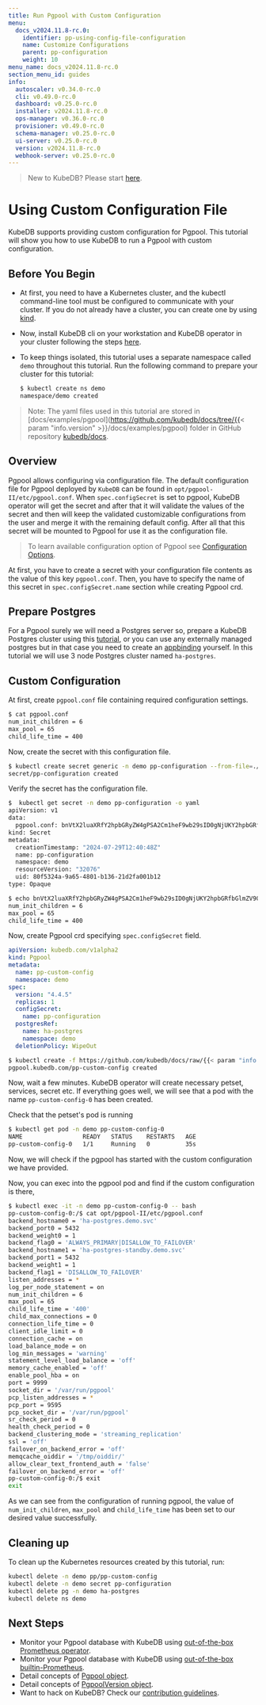 ```yaml
---
title: Run Pgpool with Custom Configuration
menu:
  docs_v2024.11.8-rc.0:
    identifier: pp-using-config-file-configuration
    name: Customize Configurations
    parent: pp-configuration
    weight: 10
menu_name: docs_v2024.11.8-rc.0
section_menu_id: guides
info:
  autoscaler: v0.34.0-rc.0
  cli: v0.49.0-rc.0
  dashboard: v0.25.0-rc.0
  installer: v2024.11.8-rc.0
  ops-manager: v0.36.0-rc.0
  provisioner: v0.49.0-rc.0
  schema-manager: v0.25.0-rc.0
  ui-server: v0.25.0-rc.0
  version: v2024.11.8-rc.0
  webhook-server: v0.25.0-rc.0
---
```


> New to KubeDB? Please start [here](/docs/v2024.11.8-rc.0/README).

# Using Custom Configuration File

KubeDB supports providing custom configuration for Pgpool. This tutorial will show you how to use KubeDB to run a Pgpool with custom configuration.

## Before You Begin

- At first, you need to have a Kubernetes cluster, and the kubectl command-line tool must be configured to communicate with your cluster. If you do not already have a cluster, you can create one by using [kind](https://kind.sigs.k8s.io/docs/user/quick-start/).

- Now, install KubeDB cli on your workstation and KubeDB operator in your cluster following the steps [here](/docs/v2024.11.8-rc.0/setup/README).

- To keep things isolated, this tutorial uses a separate namespace called `demo` throughout this tutorial. Run the following command to prepare your cluster for this tutorial:

  ```bash
  $ kubectl create ns demo
  namespace/demo created
  ```

> Note: The yaml files used in this tutorial are stored in [docs/examples/pgpool](https://github.com/kubedb/docs/tree/{{< param "info.version" >}}/docs/examples/pgpool) folder in GitHub repository [kubedb/docs](https://github.com/kubedb/docs).

## Overview

Pgpool allows configuring via configuration file. The default configuration file for Pgpool deployed by `KubeDB` can be found in `opt/pgpool-II/etc/pgpool.conf`. When `spec.configSecret` is set to pgpool, KubeDB operator will get the secret and after that it will validate the values of the secret and then will keep the validated customizable configurations from the user and merge it with the remaining default config. After all that this secret will be mounted to Pgpool for use it as the configuration file.

> To learn available configuration option of Pgpool see [Configuration Options](https://www.pgpool.net/docs/45/en/html/runtime-config.html).

At first, you have to create a secret with your configuration file contents as the value of this key `pgpool.conf`. Then, you have to specify the name of this secret in `spec.configSecret.name` section while creating Pgpool crd.

## Prepare Postgres
For a Pgpool surely we will need a Postgres server so, prepare a KubeDB Postgres cluster using this [tutorial](/docs/v2024.11.8-rc.0/guides/postgres/clustering/streaming_replication), or you can use any externally managed postgres but in that case you need to create an [appbinding](/docs/v2024.11.8-rc.0/guides/pgpool/concepts/appbinding) yourself. In this tutorial we will use 3 node Postgres cluster named `ha-postgres`.


## Custom Configuration

At first, create `pgpool.conf` file containing required configuration settings.

```bash
$ cat pgpool.conf
num_init_children = 6
max_pool = 65
child_life_time = 400
```

Now, create the secret with this configuration file.

```bash
$ kubectl create secret generic -n demo pp-configuration --from-file=./pgpool.conf
secret/pp-configuration created
```

Verify the secret has the configuration file.

```bash
$  kubectl get secret -n demo pp-configuration -o yaml
apiVersion: v1
data:
  pgpool.conf: bnVtX2luaXRfY2hpbGRyZW4gPSA2Cm1heF9wb29sID0gNjUKY2hpbGRfbGlmZV90aW1lID0gNDAwCg==
kind: Secret
metadata:
  creationTimestamp: "2024-07-29T12:40:48Z"
  name: pp-configuration
  namespace: demo
  resourceVersion: "32076"
  uid: 80f5324a-9a65-4801-b136-21d2fa001b12
type: Opaque

$ echo bnVtX2luaXRfY2hpbGRyZW4gPSA2Cm1heF9wb29sID0gNjUKY2hpbGRfbGlmZV90aW1lID0gNDAwCg== | base64 -d
num_init_children = 6
max_pool = 65
child_life_time = 400
```

Now, create Pgpool crd specifying `spec.configSecret` field.

```yaml
apiVersion: kubedb.com/v1alpha2
kind: Pgpool
metadata:
  name: pp-custom-config
  namespace: demo
spec:
  version: "4.4.5"
  replicas: 1
  configSecret:
    name: pp-configuration
  postgresRef:
    name: ha-postgres
    namespace: demo
  deletionPolicy: WipeOut
```

```bash
$ kubectl create -f https://github.com/kubedb/docs/raw/{{< param "info.version" >}}/docs/examples/pgpool/configuration/pgpool-config-file.yaml
pgpool.kubedb.com/pp-custom-config created
```

Now, wait a few minutes. KubeDB operator will create necessary petset, services, secret etc. If everything goes well, we will see that a pod with the name `pp-custom-config-0` has been created.

Check that the petset's pod is running

```bash
$ kubectl get pod -n demo pp-custom-config-0
NAME                 READY   STATUS    RESTARTS   AGE
pp-custom-config-0   1/1     Running   0          35s
```

Now, we will check if the pgpool has started with the custom configuration we have provided.

Now, you can exec into the pgpool pod and find if the custom configuration is there,

```bash
$ kubectl exec -it -n demo pp-custom-config-0 -- bash
pp-custom-config-0:/$ cat opt/pgpool-II/etc/pgpool.conf
backend_hostname0 = 'ha-postgres.demo.svc'
backend_port0 = 5432
backend_weight0 = 1
backend_flag0 = 'ALWAYS_PRIMARY|DISALLOW_TO_FAILOVER'
backend_hostname1 = 'ha-postgres-standby.demo.svc'
backend_port1 = 5432
backend_weight1 = 1
backend_flag1 = 'DISALLOW_TO_FAILOVER'
listen_addresses = *
log_per_node_statement = on
num_init_children = 6
max_pool = 65
child_life_time = '400'
child_max_connections = 0
connection_life_time = 0
client_idle_limit = 0
connection_cache = on
load_balance_mode = on
log_min_messages = 'warning'
statement_level_load_balance = 'off'
memory_cache_enabled = 'off'
enable_pool_hba = on
port = 9999
socket_dir = '/var/run/pgpool'
pcp_listen_addresses = *
pcp_port = 9595
pcp_socket_dir = '/var/run/pgpool'
sr_check_period = 0
health_check_period = 0
backend_clustering_mode = 'streaming_replication'
ssl = 'off'
failover_on_backend_error = 'off'
memqcache_oiddir = '/tmp/oiddir/'
allow_clear_text_frontend_auth = 'false'
failover_on_backend_error = 'off'
pp-custom-config-0:/$ exit
exit
```

As we can see from the configuration of running pgpool, the value of `num_init_children`, `max_pool` and `child_life_time` has been set to our desired value successfully.

## Cleaning up

To clean up the Kubernetes resources created by this tutorial, run:

```bash
kubectl delete -n demo pp/pp-custom-config
kubectl delete -n demo secret pp-configuration
kubectl delete pg -n demo ha-postgres
kubectl delete ns demo
```

## Next Steps

- Monitor your Pgpool database with KubeDB using [out-of-the-box Prometheus operator](/docs/v2024.11.8-rc.0/guides/pgpool/monitoring/using-prometheus-operator).
- Monitor your Pgpool database with KubeDB using [out-of-the-box builtin-Prometheus](/docs/v2024.11.8-rc.0/guides/pgpool/monitoring/using-builtin-prometheus).
- Detail concepts of [Pgpool object](/docs/v2024.11.8-rc.0/guides/pgpool/concepts/pgpool).
- Detail concepts of [PgpoolVersion object](/docs/v2024.11.8-rc.0/guides/pgpool/concepts/catalog).
- Want to hack on KubeDB? Check our [contribution guidelines](/docs/v2024.11.8-rc.0/CONTRIBUTING).
